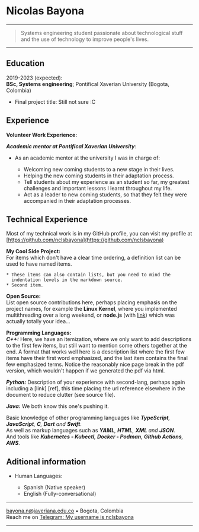 Nicolas Bayona
============

----

> Systems engineering student passionate about technological stuff and the use of technology to improve people's lives.

----

Education
---------

2019-2023 (expected):\
**BSc, Systems engineering**; Pontifical Xaverian University (Bogota, Colombia)

  * Final project title: Still not sure :C

Experience
----------

**Volunteer Work Experience:**

_**Academic mentor at Pontifical Xaverian University**_:

  - As an academic mentor at the university I was in charge of:
    
    - Welcoming new coming students to a new stage in their lives.
    - Helping the new coming students in their adaptation process.
    - Tell students about my experience as an student so far, my greatest challenges and important lessons I learnt throughout my life.
    - Act as a leader to new coming students, so that they felt they were accompanied in their adaptation processes.

Technical Experience
--------------------

Most of my technical work is in my GitHub profile, you can visit my profile at [https://github.com/nclsbayona](https://github.com/nclsbayona)

**My Cool Side Project:**\
  For items which don't have a clear time ordering, a definition
  list can be used to have named items.

    * These items can also contain lists, but you need to mind the
      indentation levels in the markdown source.
    * Second item.

**Open Source:**\
    List open source contributions here, perhaps placing emphasis on
    the project names, for example the **Linux Kernel**, where you
    implemented multithreading over a long weekend, or **node.js**
    (with [link](http://nodejs.org)) which was actually totally
    your idea...

**Programming Languages:**   
**_C++:_** Here, we have an itemization, where we only want
    to add descriptions to the first few items, but still want to
    mention some others together at the end. A format that works well
    here is a description list where the first few items have their
    first word emphasized, and the last item contains the final few
    emphasized terms. Notice the reasonably nice page break in the pdf
    version, which wouldn't happen if we generated the pdf via html.

**_Python:_** Description of your experience with second-lang,
    perhaps again including a [link] [ref], this time placing the url
    reference elsewhere in the document to reduce clutter (see source
    file). 

**_Java:_** We both know this one's pushing
    it.

Basic knowledge of other programming languages like _**TypeScript**, **JavaScript**, **C**, **Dart** and **Swift**_.\
As well as markup languages such as _**YAML**, **HTML**, **XML** and **JSON**_.\
And tools like _**Kubernetes - Kubectl**, **Docker - Podman**, **Github Actions**, **AWS**_.


Aditional information
----------------------------------------

* Human Languages:

     * Spanish (Native speaker)
     * English (Fully-conversational)

----

<bayona.n@javeriana.edu.co> • Bogota, Colombia \
Reach me on [Telegram: My username is nclsbayona](https://t.me/nclsbayona)

----
